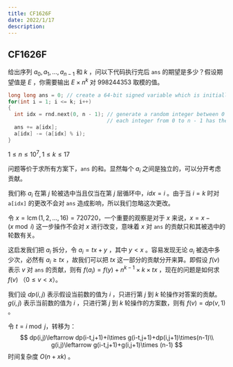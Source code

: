 ```yaml
---
title: CF1626F
date: 2022/1/17
description: 　
---
```


## CF1626F

给出序列 $a_0,a_1,...,a_{n-1}$ 和 $k$ ，问以下代码执行完后 `ans` 的期望是多少？假设期望值是 $E$ ，你需要输出 $E\times n^k$ 对 $998244353$ 取模的值。

```cpp
long long ans = 0; // create a 64-bit signed variable which is initially equal to 0
for(int i = 1; i <= k; i++)
{
  int idx = rnd.next(0, n - 1); // generate a random integer between 0 and n - 1, both inclusive
                                // each integer from 0 to n - 1 has the same probability of being chosen
  ans += a[idx];
  a[idx] -= (a[idx] % i);
}
```

$1\leq n\leq 10^7,1\leq k\leq 17$

问题等价于求所有方案下，`ans` 的和。显然每个 $a_i$ 之间是独立的，可以分开考虑贡献。

我们称 $a_i$ 在第 $j$ 轮被选中当且仅当在第 $j$ 层循环中，$idx=i$ 。由于当 $i=k$ 时对 `a[idx]` 的更改不会对 `ans` 造成影响，所以我们忽略这次更改。

令 $x=\operatorname{lcm}(1,2,...,16)=720720$，一个重要的观察是对于 $x$ 来说，$x=x-(x\bmod i)$ 这一步操作不会对 $x$ 进行改变，意味着 $x$ 对 `ans` 的贡献只和其被选中的轮数有关。

这启发我们把 $a_i$ 拆分，令 $a_i=tx+y$ ，其中 $y<x$ 。容易发现无论 $a_i$ 被选中多少次，必然有 $a_i\geq tx$ ，故我们可以把 $tx$ 这一部分的贡献分开来算。即假设 $f(v)$ 表示 $v$ 对 `ans` 的贡献，则有 $f(a_i)=f(y)+n^{k-1}\times k\times tx$ ，现在的问题是如何求 $f(v)$ （$0\leq v<x$）。

我们设 $dp(i,j)$ 表示假设当前数的值为 $i$ ，只进行第 $j$ 到 $k$ 轮操作对答案的贡献。$g(i,j)$ 表示当前数的值为 $i$ ，只进行第 $j$ 到 $k$ 轮操作的方案数，则有 $f(v)=dp(v,1)$ 。

令 $t=i\bmod j$，转移为：
$$
dp(i,j)\leftarrow dp(i-t,j+1)+i\times g(i-t,j+1)+dp(i,j+1)\times(n-1)\\
g(i,j)\leftarrow g(i-t,j+1)+g(i,j+1)\times (n-1)
$$
时间复杂度 $O(n+xk)$ 。